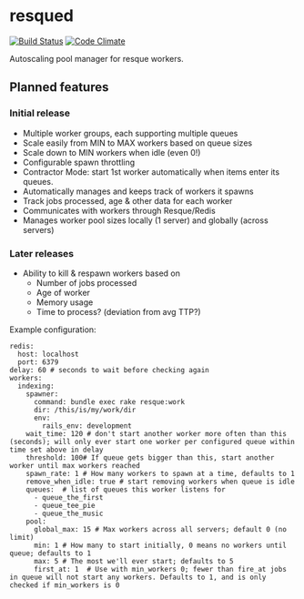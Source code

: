 resqued
==============

[![Build Status](https://travis-ci.org/wideopenspaces/resqued.png?branch=master)](https://travis-ci.org/wideopenspaces/resqued)
[![Code Climate](https://codeclimate.com/github/wideopenspaces/resqued.png)](https://codeclimate.com/github/wideopenspaces/resqued)

Autoscaling pool manager for resque workers.

## Planned features

### Initial release

* Multiple worker groups, each supporting multiple queues
* Scale easily from MIN to MAX workers based on queue sizes
* Scale down to MIN workers when idle (even 0!)
* Configurable spawn throttling
* Contractor Mode: start 1st worker automatically when items enter its queues.
* Automatically manages and keeps track of workers it spawns
* Track jobs processed, age & other data for each worker
* Communicates with workers through Resque/Redis
* Manages worker pool sizes locally (1 server) and globally (across servers)

### Later releases

* Ability to kill & respawn workers based on
  * Number of jobs processed
  * Age of worker
  * Memory usage
  * Time to process? (deviation from avg TTP?)


Example configuration:

```
redis:
  host: localhost
  port: 6379
delay: 60 # seconds to wait before checking again
workers:
  indexing:
    spawner:
      command: bundle exec rake resque:work
      dir: /this/is/my/work/dir
      env:
        rails_env: development
    wait_time: 120 # don't start another worker more often than this (seconds); will only ever start one worker per configured queue within time set above in delay
    threshold: 100# If queue gets bigger than this, start another worker until max workers reached
    spawn_rate: 1 # How many workers to spawn at a time, defaults to 1
    remove_when_idle: true # start removing workers when queue is idle
    queues:  # list of queues this worker listens for
      - queue_the_first
      - queue_tee_pie
      - queue_the_music
    pool:
      global_max: 15 # Max workers across all servers; default 0 (no limit)
      min: 1 # How many to start initially, 0 means no workers until queue; defaults to 1
      max: 5 # The most we'll ever start; defaults to 5
      first_at: 1  # Use with min_workers 0; fewer than fire_at jobs in queue will not start any workers. Defaults to 1, and is only checked if min_workers is 0
```
